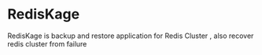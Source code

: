 # RedisKage
RedisKage is backup and restore application for Redis Cluster , also recover redis cluster from failure
